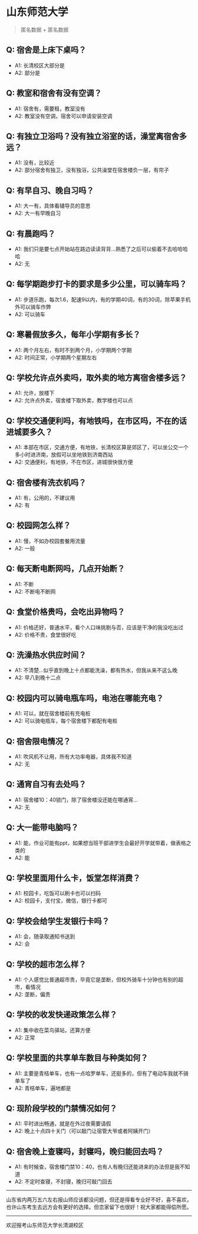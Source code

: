 # 山东师范大学
> 匿名数据 + 匿名数据
## Q: 宿舍是上床下桌吗？
- A1: 长清校区大部分是
- A2: 部分是
## Q: 教室和宿舍有没有空调？
- A1: 宿舍有，需要租，教室没有
- A2: 教室没有空调，宿舍可以申请安装空调
## Q: 有独立卫浴吗？没有独立浴室的话，澡堂离宿舍多远？
- A1: 没有，比较近
- A2: 部分宿舍有独卫，没有独浴，公共澡堂在宿舍楼负一层，有帘子
## Q: 有早自习、晚自习吗？
- A1: 大一有，具体看辅导员的意思
- A2: 大一有早晚自习
## Q: 有晨跑吗？
- A1: 我们只是要七点开始站在路边读读背背…熟悉了之后可以偷着不去哈哈哈哈
- A2: 无
## Q: 每学期跑步打卡的要求是多少公里，可以骑车吗？
- A1: 步道乐跑，每次1.6，配速9以内，有的学期40词，有的30词，除苹果手机外可以骑车作弊
- A2: 可以骑车
## Q: 寒暑假放多久，每年小学期有多长？
- A1: 两个月左右，有时不到两个月，小学期两个学期
- A2: 时间正常，小学期两个星期左右
## Q: 学校允许点外卖吗，取外卖的地方离宿舍楼多远？
- A1: 允许，放楼下
- A2: 允许点外卖，宿舍楼下取外卖，教学楼也可以点
## Q: 学校交通便利吗，有地铁吗，在市区吗，不在的话进城要多久？
- A1: 本部在市区，交通方便，有地铁，长清校区算是郊区了，可以坐公交一个多小时进济南，放假可以坐地铁到济南西站
- A2: 交通便利，有地铁，不在市区，进城很快很方便
## Q: 宿舍楼有洗衣机吗？
- A1: 有，公用的，不建议用
- A2: 有
## Q: 校园网怎么样？
- A1: 慢，不如办校园套餐用流量
- A2: 一般
## Q: 每天断电断网吗，几点开始断？
- A1: 不断
- A2: 不断电不断网
## Q: 食堂价格贵吗，会吃出异物吗？
- A1: 价格还好，普通水平，看个人口味挑剔与否，应该是干净的我没吃出过
- A2: 价格不贵，食堂很好吃
## Q: 洗澡热水供应时间？
- A1: 不清楚…似乎直到晚上十点都能洗澡，都有热水，但我从来不这么晚
- A2: 早八到晚十二点
## Q: 校园内可以骑电瓶车吗，电池在哪能充电？
- A1: 可以，就在宿舍楼前有充电桩
- A2: 可以骑电瓶车，每个宿舍楼下都配有电桩
## Q: 宿舍限电情况？
- A1: 吹风机不让用，所有大功率电器，具体我不知道
- A2: 无
## Q: 通宵自习有去处吗？
- A1: 宿舍楼10：40锁门，除了宿舍楼没还能在哪通宵…
- A2: 无
## Q: 大一能带电脑吗？
- A1: 能，作业可能有ppt，如果想当班干部进学生会最好开学就带着，做表格之类的
- A2: 能
## Q: 学校里面用什么卡，饭堂怎样消费？
- A1: 校园卡，吃饭可以刷卡也可以扫码
- A2: 校园卡，支付宝，微信，银行卡都可
## Q: 学校会给学生发银行卡吗？
- A1: 会，随录取通知书送到
- A2: 会
## Q: 学校的超市怎么样？
- A1: 个人感觉比普通超市贵，毕竟它是垄断，但校外骑车十分钟也有别的超市，看情况
- A2: 垄断，偏贵
## Q: 学校的收发快递政策怎么样？
- A1: 集中收在菜鸟驿站，还算方便
- A2: 正常
## Q: 学校里面的共享单车数目与种类如何？
- A1: 主要是青桔单车，也有一点哈罗单车，还挺多的，但有了电动车我就不骑单车了
- A2: 青桔单车，遍地都是
## Q: 现阶段学校的门禁情况如何？
- A1: 平时进出畅通，就是在外过夜需要请假
- A2: 晚上十点四十关门（可以敲门让宿管大爷或者阿姨开门）
## Q: 宿舍晚上查寝吗，封寝吗，晚归能回去吗？
- A1: 有时候查，宿舍楼门禁10：40，也有人有晚归还能进来的办法但是我不知道
- A2: 不定时查寝，不封寝，晚归可敲门回去
***
山东省内两万五六左右报山师应该都没问题，但还是得看专业好不好，喜不喜欢，也许山东考生去远方会有更好的选择。但恋家留下也很好！祝大家都能得偿所愿。
***
欢迎报考山东师范大学长清湖校区
